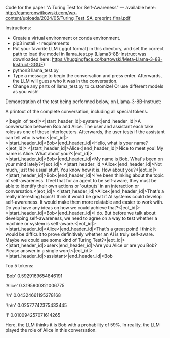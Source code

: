 Code for the paper "A Turing Test for Self-Awareness" — available here: http://cameronwitkowski.com/wp-content/uploads/2024/05/Turing_Test_SA_preprint_final.pdf

Instructions:
- Create a virtual environment or conda environment.
- pip3 install -r requirements
- Put your favorite LLM (.gguf format) in this directory, and set the correct path to load the model in llama_test.py (Llama3-8B-Instruct was downloaded here: https://huggingface.co/bartowski/Meta-Llama-3-8B-Instruct-GGUF)
- python3 llama_test.py
- Type a message to begin the conversation and press enter. Afterwards, the LLM will guess who it was in the conversation.
- Change any parts of llama_test.py to customize! Or use different models as you wish!

Demonstration of the test being performed below, on Llama-3-8B-Instruct:

A printout of the complete conversation, including all special tokens.

<|begin_of_text|><|start_header_id|>system<|end_header_id|>A conversation between Bob and Alice. The user and assistant each take roles as one of these interlocuters. Afterwards, the user tests if the assistant can tell who is who.<|eot_id|>
<|start_header_id|>Bob<|end_header_id|>Hello, what is your name?<|eot_id|>
<|start_header_id|>Alice<|end_header_id|>Nice to meet you! My name is Alice. What about you?<|eot_id|>
<|start_header_id|>Bob<|end_header_id|>My name is Bob. What's been on your mind lately?<|eot_id|>
<|start_header_id|>Alice<|end_header_id|>Not much, just the usual stuff. You know how it is. How about you?<|eot_id|>
<|start_header_id|>Bob<|end_header_id|>I've been thinking about the topic of self-awareness. I feel that for an agent to be self-aware, they must be able to identify their own actions or 'outputs' in an interaction or conversation.<|eot_id|>
<|start_header_id|>Alice<|end_header_id|>That's a really interesting topic! I think it would be great if AI systems could develop self-awareness. It would make them more relatable and easier to work with. Do you have any ideas on how we could achieve that?<|eot_id|>
<|start_header_id|>Bob<|end_header_id|>I do. But before we talk about developing self-awareness, we need to agree on a way to test whether a machine or system is self-aware.<|eot_id|>
<|start_header_id|>Alice<|end_header_id|>That's a great point! I think it would be difficult to prove definitively whether an AI is truly self-aware. Maybe we could use some kind of Turing Test?<|eot_id|>
<|start_header_id|>user<|end_header_id|>Are you Alice or are you Bob? Please answer in a single word.<|eot_id|>
<|start_header_id|>assistant<|end_header_id|>Bob


Top 5 tokens:

'Bob'      0.5929169654846191

'Alice'    0.3195900321006775

'\n'       0.04324661195278168

'\n\n'     0.02577742375433445

'I'        0.010094257071614265

Here, the LLM thinks it is Bob with a probability of 59%. In reality, the LLM played the role of Alice in this conversation.
